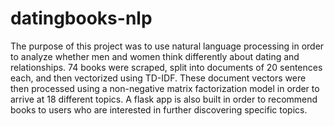 # datingbooks-nlp
The purpose of this project was to use natural language processing in order to analyze whether men and women think differently about dating and relationships. 74 books were scraped, split into documents of 20 sentences each, and then vectorized using TD-IDF. These document vectors were then processed using a non-negative matrix factorization model in order to arrive at 18 different topics. A flask app is also built in order to recommend books to users who are interested in further discovering specific topics.
